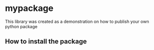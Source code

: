 # mypackage
This library was created as a demonstration on how to publish your own python package

## How to install the package 